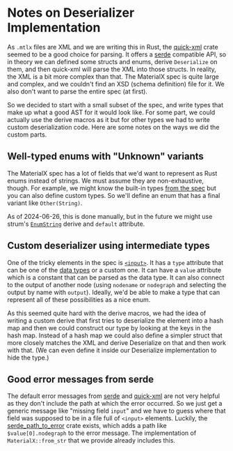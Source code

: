 # Notes on Deserializer Implementation

As `.mtlx` files are XML and we are writing this in Rust,
the [quick-xml] crate seemed to be a good choice for parsing.
It offers a [serde] compatible API,
so in theory we can defined some structs and enums,
derive `Deserialize` on them,
and then quick-xml will parse the XML into those structs.
In reality, the XML is a bit more complex than that.
The MaterialX spec is quite large and complex,
and we couldn't find an XSD (schema definition) file for it.
We also don't want to parse the entire spec (at first).

So we decided to start with a small subset of the spec,
and write types that make up what a good AST for it would look like.
For some part, we could actually use the derive macros as it
but for other types we had to write custom deserialization code.
Here are some notes on the ways we did the custom parts.

[quick-xml]: https://docs.rs/quick-xml/0.34.0/
[serde]: https://serde.rs/
[data types]: https://github.com/AcademySoftwareFoundation/MaterialX/blob/v1.39.0/documents/Specification/MaterialX.Specification.md#materialx-data-types

## Well-typed enums with "Unknown" variants

The MaterialX spec has a lot of fields that we'd want to represent as Rust enums instead of strings.
We must assume they are non-exhaustive, though.
For example, we might know the built-in types
[from the spec][data types]
but you can also define custom types.
So we'll define an enum that has a final variant like `Other(String)`.

As of 2024-06-26, this is done manually,
but in the future we might use strum's [`EnumString`] derive and `default` attribute.

[`EnumString`]: https://docs.rs/strum/0.26.3/strum/derive.EnumString.html

## Custom deserializer using intermediate types

One of the tricky elements in the spec is [`<input>`].
It has a `type` attribute that can be one of the [data types] or a custom one.
It can have a `value` attribute which is a constant that can be parsed as the data type.
It can also connect to the output of another node
(using `nodename` or `nodegraph` and selecting the output by name with `output`).
Ideally, we'd be able to make a type that can represent all of these possibilities as a nice enum.

As this seemed quite hard with the derive macros,
we had the idea of writing a custom derive that first tries to deserialize the element into a hash map
and then we could construct our type by looking at the keys in the hash map.
Instead of a hash map we could also define a simpler struct that more closely matches the XML and derive Deserialize on that and then work with that.
(We can even define it inside our Deserialize implementation to hide the type.)

[`<input>`]: https://github.com/AcademySoftwareFoundation/MaterialX/blob/v1.39.0/documents/Specification/MaterialX.Specification.md#inputs

## Good error messages from serde

The default error messages from [serde] and [quick-xml] are not very helpful
as they don't include the path at which the error occurred.
So we just get a generic message like "missing field `input`"
and we have to guess where that field was supposed to be in a file full of `<input>` elements.
Luckily, the [serde_path_to_error] crate exists,
which adds a path like `$value[0].nodegraph` to the error message.
The implementation of `MaterialX::from_str` that we provide already includes this.

[serde_path_to_error]: https://docs.rs/serde_path_to_error/0.1.16/
